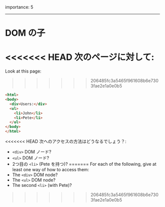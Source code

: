 importance: 5

---

# DOM の子

<<<<<<< HEAD
次のページに対して:
=======
Look at this page:
>>>>>>> 206485fc3a5465f961608b6e7303fae2e1a0e0b5

```html
<html>
<body>
  <div>Users:</div>
  <ul>
    <li>John</li>
    <li>Pete</li>
  </ul>
</body>
</html>
```

<<<<<<< HEAD
次へのアクセスの方法はどうなるでしょう？:
- `<div>` DOM ノード?
- `<ul>` DOM ノード?
- 2つ目の `<li>` (Pete を持つ)?
=======
For each of the following, give at least one way of how to access them:
- The `<div>` DOM node?
- The `<ul>` DOM node?
- The second `<li>` (with Pete)?
>>>>>>> 206485fc3a5465f961608b6e7303fae2e1a0e0b5
